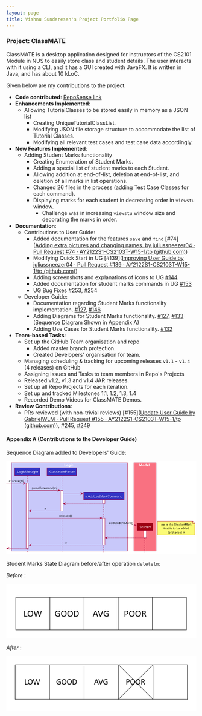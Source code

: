 ```yaml
---
layout: page
title: Vishnu Sundaresan's Project Portfolio Page
---
```


### Project: ClassMATE

ClassMATE is a desktop application designed for instructors of the CS2101 Module in NUS to easily store class and student details. The user interacts with it using a CLI, and it has a GUI created with JavaFX. It is written in Java, and has about 10 kLoC.

Given below are my contributions to the project.

* **Code contributed**: [RepoSense link](https://nus-cs2103-ay2122s1.github.io/tp-dashboard/#breakdown=true&search=juliussneezer04)
* **Enhancements Implemented**:
  * Allowing TutorialClasses to be stored easily in memory as a JSON list
    * Creating UniqueTutorialClassList.
    * Modifying JSON file storage structure to accommodate the list of Tutorial Classes.
    * Modifying all relevant test cases and test case data accordingly.
* **New Features Implemented**:
  * Adding Student Marks functionality
    * Creating Enumeration of Student Marks.
    * Adding a special list of student marks to each Student.
    * Allowing addition at end-of-list, deletion at end-of-list, and deletion of all marks in list operations.
    * Changed 26 files in the process (adding Test Case Classes for each command).
    * Displaying marks for each student in decreasing order in `viewstu` window.
      * Challenge was in increasing `viewstu` window size and decorating the marks in order.
* **Documentation**:
  * Contributions to User Guide:
    * Added documentation for the features `save` and `find` [\#74]([Adding extra pictures and changing names. by juliussneezer04 · Pull Request #74 · AY2122S1-CS2103T-W15-1/tp (github.com)](https://github.com/AY2122S1-CS2103T-W15-1/tp/pull/74))
    * Modifying Quick Start in UG [\#139]([Improving User Guide by juliussneezer04 · Pull Request #139 · AY2122S1-CS2103T-W15-1/tp (github.com)](https://github.com/AY2122S1-CS2103T-W15-1/tp/pull/139))
    * Adding screenshots and explanations of icons to UG [\#144](https://github.com/AY2122S1-CS2103T-W15-1/tp/pull/144)
    * Added documentation for student marks commands in UG [\#153](https://github.com/AY2122S1-CS2103T-W15-1/tp/pull/153)
    * UG Bug Fixes [#253](https://github.com/AY2122S1-CS2103T-W15-1/tp/pull/253), [#254](https://github.com/AY2122S1-CS2103T-W15-1/tp/pull/254)
  * Developer Guide:
    * Documentation regarding Student Marks functionality implementation. [\#127](https://github.com/AY2122S1-CS2103T-W15-1/tp/pull/127), [\#146](https://github.com/AY2122S1-CS2103T-W15-1/tp/pull/146)
    * Adding Diagrams for Student Marks functionality. [\#127](https://github.com/AY2122S1-CS2103T-W15-1/tp/pull/127), [\#133](https://github.com/AY2122S1-CS2103T-W15-1/tp/pull/133) (Sequence Diagram Shown in Appendix A)
    * Adding Use Cases for Student Marks functionality. [\#132](https://github.com/AY2122S1-CS2103T-W15-1/tp/pull/132)
* **Team-based Tasks**:
  * Set up the GitHub Team organisation and repo
    * Added master branch protection.
    * Created Developers' organisation for team.
  * Managing scheduling & tracking for upcoming releases `v1.1` - `v1.4` (4 releases) on GitHub
  * Assigning Issues and Tasks to team members in Repo's Projects
  * Released v1.2, v1.3 and v1.4 JAR releases.
  * Set up all Repo Projects for each iteration.
  * Set up and tracked Milestones 1.1, 1.2, 1.3, 1.4
  * Recorded Demo Videos for ClassMATE Demos.
* **Review Contributions**:
  * PRs reviewed (with non-trivial reviews) [\#155]([Update User Guide by GabrielWLM · Pull Request #155 · AY2122S1-CS2103T-W15-1/tp (github.com)](https://github.com/AY2122S1-CS2103T-W15-1/tp/pull/155)), [#245](https://github.com/AY2122S1-CS2103T-W15-1/tp/pull/245), [#249](https://github.com/AY2122S1-CS2103T-W15-1/tp/pull/249)

<div style="page-break-after: always;"></div>

#### Appendix A (Contributions to the Developer Guide)

Sequence Diagram added to Developers' Guide:

![AddMarkSequenceDiagram](diagrams/AddMarkSequenceDiagram.png)

Student Marks State Diagram before/after operation `deletelm`:

*Before* :

![StudentMarksState](diagrams/StudentMarksState1.png)

*After* :

![StudentMarksState2](diagrams/StudentMarksState2.png)



